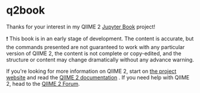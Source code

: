 # q2book

Thanks for your interest in my QIIME 2 [Jupyter Book](https://jupyterbook.org/)
project!

:exclamation: This book is in an early stage of development. The content is
accurate, but the commands presented are not guaranteed to work with any
particular version of QIIME 2, the content is not complete or copy-edited, and
the structure or content may change dramatically without any advance warning.

If you're looking for more information on QIIME 2, start on [the project
website](https://qiime2.org) and read the [QIIME 2 documentation](https://docs.qiime2.org)
. If you need help with QIIME 2, head to the [QIIME 2 Forum](https://forum.qiime2.org).
